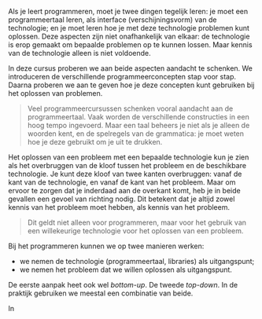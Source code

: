 Als je leert programmeren, moet je twee dingen tegelijk leren: je moet een programmeertaal leren, als interface (verschijningsvorm) van de technologie; en je moet leren hoe je met deze technologie problemen kunt oplossen. Deze aspecten zijn niet onafhankelijk van elkaar: de technologie is erop gemaakt om bepaalde problemen op te kunnen lossen. Maar kennis van de technologie alleen is niet voldoende.

In deze cursus proberen we aan beide aspecten aandacht te schenken. We introduceren de verschillende programmeerconcepten stap voor stap. Daarna proberen we aan te geven hoe je deze concepten kunt gebruiken bij het oplossen van problemen.

> Veel programmeercursussen schenken vooral aandacht aan de programmeertaal. Vaak worden de verschillende constructies in een hoog tempo ingevoerd. Maar een taal beheers je niet als je alleen de woorden kent, en de spelregels van de grammatica: je moet weten hoe je deze gebruikt om je uit te drukken.

Het oplossen van een probleem met een bepaalde technologie kun je zien als het overbruggen van de kloof tussen het probleem en de beschikbare technologie. Je kunt deze kloof van twee kanten overbruggen: vanaf de kant van de technologie, en vanaf de kant van het probleem. Maar om ervoor te zorgen dat je inderdaad aan de overkant komt, heb je in beide gevallen een gevoel van richting nodig. Dit betekent dat je altijd zowel kennis van het probleem moet hebben, als kennis van het probleem.

> Dit geldt niet alleen voor programmeren, maar voor het gebruik van een willekeurige technologie voor het oplossen van een probleem. 



Bij het programmeren kunnen we op twee manieren werken:

* we nemen de technologie (programmeertaal, libraries) als uitgangspunt;
* we nemen het probleem dat we willen oplossen als uitgangspunt.

De eerste aanpak heet ook wel *bottom-up*. De tweede *top-down*. In de praktijk gebruiken we meestal een combinatie van beide.

In 